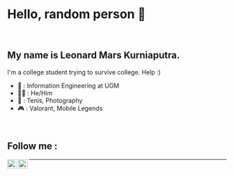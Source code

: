 # Hello, random person 👋 
<br/>

## My name is Leonard Mars Kurniaputra.
I'm a college student trying to survive college. Help :)

- 🏫 : Information Engineering at UGM
- 🙎‍♂️ : He/Him
- 🎱 : Tenis, Photography
- 🎮 : Valorant, Mobile Legends
<br/>

## Follow me :
[<img align="left" alt="leleonnn | Instagram" width="22px" src="https://cdn.jsdelivr.net/npm/simple-icons@v3/icons/instagram.svg" />][instagram]
[<img align="left" alt="leleonnn | LinkedIn" width="22px" src="https://cdn.jsdelivr.net/npm/simple-icons@v3/icons/linkedin.svg" />][linkedin]

---

</details> 

[instagram]: https://instagram.com/leleonnn
[linkedin]: https://www.linkedin.com/in/leonard-mars-kurniaputra-114394221/
